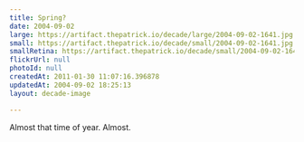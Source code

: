```yaml
---
title: Spring?
date: 2004-09-02
large: https://artifact.thepatrick.io/decade/large/2004-09-02-1641.jpg
small: https://artifact.thepatrick.io/decade/small/2004-09-02-1641.jpg
smallRetina: https://artifact.thepatrick.io/decade/small/2004-09-02-1641@2x.jpg
flickrUrl: null
photoId: null
createdAt: 2011-01-30 11:07:16.396878
updatedAt: 2004-09-02 18:25:13
layout: decade-image

---
```

Almost that time of year. Almost.

